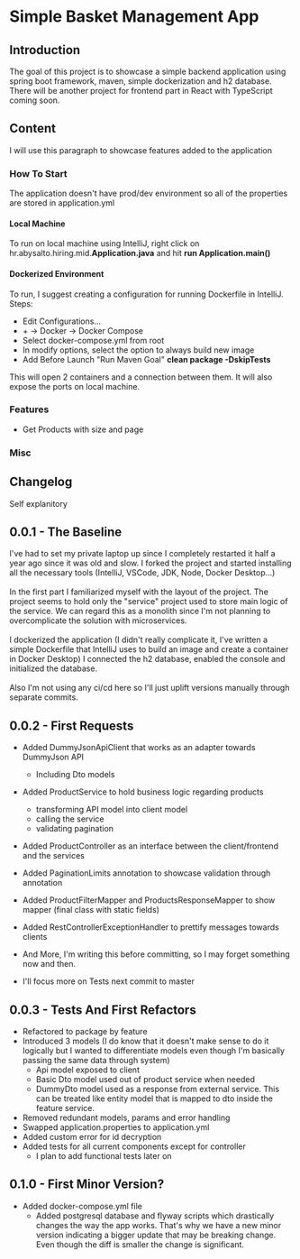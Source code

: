 # Simple Basket Management App

## Introduction

The goal of this project is to showcase a simple backend application using spring boot framework, maven, simple dockerization and h2 database.<br/>
There will be another project for frontend part in React with TypeScript coming soon.

## Content
I will use this paragraph to showcase features added to the application

### How To Start

The application doesn't have prod/dev environment so all of the properties are stored in application.yml

#### Local Machine
To run on local machine using IntelliJ, right click on hr.abysalto.hiring.mid.**Application.java** and hit **run Application.main()**

#### Dockerized Environment
To run, I suggest creating a configuration for running Dockerfile in IntelliJ.
Steps:
* Edit Configurations...
* \+ -> Docker -> Docker Compose
* Select docker-compose.yml from root 
* In modify options, select the option to always build new image 
* Add Before Launch "Run Maven Goal" **clean package -DskipTests**

This will open 2 containers and a connection between them. It will also expose the ports on local machine.

### Features

* Get Products with size and page

### Misc

## Changelog
Self explanitory

## 0.0.1 - The Baseline
I've had to set my private laptop up since I completely restarted it half a year ago since it was old and slow.
I forked the project and started installing all the necessary tools (IntelliJ, VSCode, JDK, Node, Docker Desktop...)
<br/><br/>
In the first part I familiarized myself with the layout of the project. The project seems to hold only the "service" project used to store main logic of the service.
We can regard this as a monolith since I'm not planning to overcomplicate the solution with microservices.
<br/><br/>
I dockerized the application (I didn't really complicate it, I've written a simple Dockerfile that IntelliJ uses to build an image and create a container in Docker Desktop)
I connected the h2 database, enabled the console and initialized the database.
<br/><br/>
Also I'm not using any ci/cd here so I'll just uplift versions manually through separate commits.

## 0.0.2 - First Requests

* Added DummyJsonApiClient that works as an adapter towards DummyJson API
  * Including Dto models
* Added ProductService to hold business logic regarding products
  * transforming API model into client model
  * calling the service
  * validating pagination
* Added ProductController as an interface between the client/frontend and the services
* Added PaginationLimits annotation to showcase validation through annotation
* Added ProductFilterMapper and ProductsResponseMapper to show mapper (final class with static fields)
* Added RestControllerExceptionHandler to prettify messages towards clients
* And More, I'm writing this before committing, so I may forget something now and then.

* I'll focus more on Tests next commit to master

## 0.0.3 - Tests And First Refactors

* Refactored to package by feature
* Introduced 3 models (I do know that it doesn't make sense to do it logically but I wanted to differentiate models even though I'm basically passing the same data through system)
  * Api model exposed to client
  * Basic Dto model used out of product service when needed
  * DummyDto model used as a response from external service. This can be treated like entity model that is mapped to dto inside the feature service.
* Removed redundant models, params and error handling
* Swapped application.properties to application.yml
* Added custom error for id decryption
* Added tests for all current components except for controller
  * I plan to add functional tests later on

## 0.1.0 - First Minor Version?

* Added docker-compose.yml file
  * Added postgresql database and flyway scripts which drastically changes the way the app works. That's why we have a new minor version indicating a bigger update that may be breaking change.
Even though the diff is smaller the change is significant.
